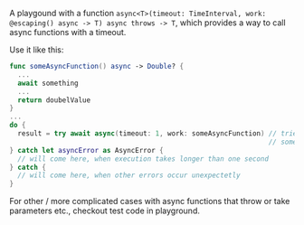 A playgound with a function `async<T>(timeout: TimeInterval, work: @escaping() async -> T) async throws -> T`, which provides a way to call async functions with a timeout.

Use it like this:

```swift
func someAsyncFunction() async -> Double? {
  ...
  await something
  ...
  return doubelValue
}
...
do {
  result = try await async(timeout: 1, work: someAsyncFunction) // tries to receive result from
                                                                // someAsyncFunction within 1 second                             
} catch let asyncError as AsyncError {
  // will come here, when execution takes longer than one second
} catch {
  // will come here, when other errors occur unexpectetly
}   
```
For other / more complicated cases with async functions that throw or take parameters etc., checkout test code in playground.
